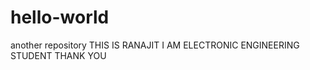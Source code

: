 # hello-world
another repository
 THIS IS RANAJIT 
 I AM ELECTRONIC  ENGINEERING STUDENT
 THANK YOU
